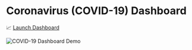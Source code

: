 # Coronavirus (COVID-19) Dashboard

📈 [Launch Dashboard](https://trekhleb.github.io/covid-19/)

![COVID-19 Dashboard Demo](./img/demo.gif)
